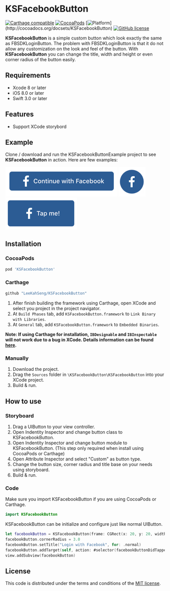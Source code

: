 # KSFacebookButton

[![Carthage compatible](https://img.shields.io/badge/Carthage-compatible-4BC51D.svg?style=flat)](https://github.com/Carthage/Carthage)
[![CocoaPods](https://img.shields.io/cocoapods/v/KSFacebookButton.svg)](http://cocoapods.org/pods/KSFacebookButton)
[![Platform](https://img.shields.io/cocoapods/p/KSFacebookButton.svg?)](http://cocoadocs.org/docsets/KSFacebookButton)
[![GitHub license](https://img.shields.io/badge/license-MIT-lightgrey.svg)](https://raw.githubusercontent.com/Carthage/Carthage/master/LICENSE.md)

**KSFacebookButton** is a simple custom button which look exactly the same as FBSDKLoginButton. The problem with FBSDKLoginButton is that it do not allow any customization on the look and feel of the button. With **KSFacebookButton** you can change the title, width and height or even corner radius of the button easily.


## Requirements

* Xcode 8 or later
* iOS 8.0 or later
* Swift 3.0 or later

## Features

* Support XCode storybord

## Example

Clone / download and run the KSFacebookButtonExample project to see **KSFacebookButton** in action.
Here are few examples:

![](README-Assets/example1.png)
![](README-Assets/example2.png)
![](README-Assets/example3.png)

## Installation

### CocoaPods
``` ruby
pod 'KSFacebookButton'
```

### Carthage
``` ruby
github "LeeKahSeng/KSFacebookButton"
```
1. After finish building the framework using Carthage, open XCode and select you project in the project navigator.
2. At ```Build Phases``` tab, add ```KSFacebookButton.framework``` to ```Link Binary with Libraries```.
3. At ```General``` tab, add ```KSFacebookButton.framework``` to ```Embedded Binaries```.

**Note: If using Carthage for installation, ```IBDesignable``` and ```IBInspectable``` will not work due to a bug in XCode. Details information can be found [here](https://github.com/Carthage/Carthage/issues/335).**

### Manually
1. Download the project.
2. Drag the ```Sources``` folder in ```\KSFacebookButton\KSFacebookButton``` into your XCode project.
3. Build & run.


## How to use
### Storyboard
1. Drag a UIButton to your view controller.
2. Open Indentity Inspector and change button class to KSFacebookButton.
3. Open Indentity Inspector and change button module to KSFacebookButton. (This step only required when install using CocoaPods or Carthage)
4. Open Attribute Inspector and select "Custom" as button type.
5. Change the button size, corner radius and title base on your needs using storyboard.
6. Build & run.

### Code
Make sure you import KSFacebookButton if you are using CocoaPods or Carthage.
```swift
import KSFacebookButton
```
KSFacebookButton can be initialize and configure just like normal UIButton.
```swift
let facebookButton = KSFacebookButton(frame: CGRect(x: 20, y: 20, width: 200, height: 55))
facebookButton.cornerRadius = 3.0
facebookButton.setTitle("Login with Facebook", for: .normal)
facebookButton.addTarget(self, action: #selector(facebookButtonDidTapped(sender:)), for: .touchUpInside)
view.addSubview(facebookButton)
```

## License

This code is distributed under the terms and conditions of the [MIT license](LICENSE).
